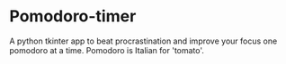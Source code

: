 # Pomodoro-timer
A python tkinter app to beat procrastination and improve your focus one pomodoro at a time. Pomodoro is Italian for 'tomato'.
